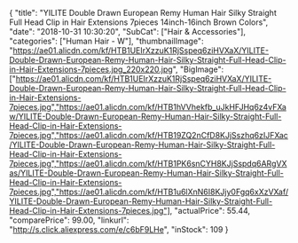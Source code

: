 {
	"title": "YILITE Double Drawn European Remy Human Hair Silky Straight Full Head Clip in Hair Extensions 7pieces 14inch-16inch Brown Colors",
	"date": "2018-10-31 10:30:20",
	"SubCat": ["Hair & Accessories"],
	"categories": ["Human Hair - W"],
	"thumbnailImage": "https://ae01.alicdn.com/kf/HTB1UEIrXzzuK1RjSspeq6ziHVXaX/YILITE-Double-Drawn-European-Remy-Human-Hair-Silky-Straight-Full-Head-Clip-in-Hair-Extensions-7pieces.jpg_220x220.jpg",
	"BigImage": ["https://ae01.alicdn.com/kf/HTB1UEIrXzzuK1RjSspeq6ziHVXaX/YILITE-Double-Drawn-European-Remy-Human-Hair-Silky-Straight-Full-Head-Clip-in-Hair-Extensions-7pieces.jpg","https://ae01.alicdn.com/kf/HTB1hVVhekfb_uJkHFJHq6z4vFXaw/YILITE-Double-Drawn-European-Remy-Human-Hair-Silky-Straight-Full-Head-Clip-in-Hair-Extensions-7pieces.jpg","https://ae01.alicdn.com/kf/HTB19ZQ2nCfD8KJjSszhq6zIJFXac/YILITE-Double-Drawn-European-Remy-Human-Hair-Silky-Straight-Full-Head-Clip-in-Hair-Extensions-7pieces.jpg","https://ae01.alicdn.com/kf/HTB1PK6snCYH8KJjSspdq6ARgVXas/YILITE-Double-Drawn-European-Remy-Human-Hair-Silky-Straight-Full-Head-Clip-in-Hair-Extensions-7pieces.jpg","https://ae01.alicdn.com/kf/HTB1u6lXnN6I8KJjy0Fgq6xXzVXaf/YILITE-Double-Drawn-European-Remy-Human-Hair-Silky-Straight-Full-Head-Clip-in-Hair-Extensions-7pieces.jpg"],
	"actualPrice": 55.44,
	"comparePrice": 99.00,
	"linkurl": "http://s.click.aliexpress.com/e/c6bF9LHe",
	"inStock": 109
}

